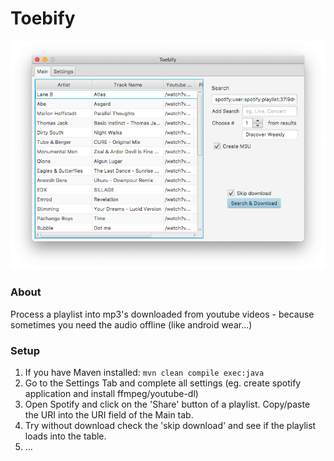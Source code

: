 # Toebify
![Screenshot of the Mac client](screen.png)

### About
Process a playlist into mp3's downloaded from youtube videos - because sometimes you need the audio offline (like android wear...)
### Setup
1.  If you have Maven installed:
`mvn clean compile exec:java`
2. Go to the Settings Tab and complete all settings (eg. create spotify application and install ffmpeg/youtube-dl)
3. Open Spotify and click on the 'Share' button of a playlist.
Copy/paste the URI into the URI field of the Main tab.
4. Try without download check the 'skip download' and see if the playlist loads into the table.
5. ...